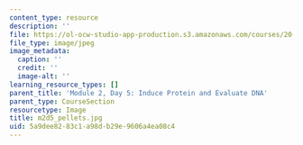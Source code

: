 ```yaml
---
content_type: resource
description: ''
file: https://ol-ocw-studio-app-production.s3.amazonaws.com/courses/20-109-laboratory-fundamentals-in-biological-engineering-spring-2010/5a9dee8283c1a98db29e9606a4ea08c4_m2d5_pellets.jpg
file_type: image/jpeg
image_metadata:
  caption: ''
  credit: ''
  image-alt: ''
learning_resource_types: []
parent_title: 'Module 2, Day 5: Induce Protein and Evaluate DNA'
parent_type: CourseSection
resourcetype: Image
title: m2d5_pellets.jpg
uid: 5a9dee82-83c1-a98d-b29e-9606a4ea08c4
---
```


